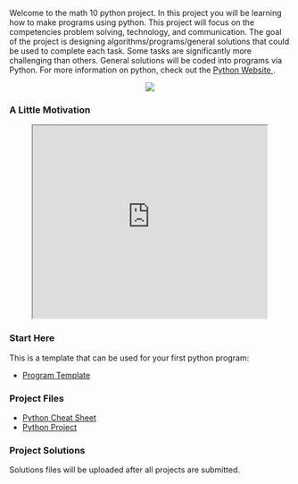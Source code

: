 Welcome to the math 10 python project. In this project you will be learning how to make programs using python. This project will focus on the competencies problem solving, technology, and communication. The goal of the project is designing algorithms/programs/general solutions that could be used to complete each task. Some tasks are significantly more challenging than others. General solutions will be coded into programs via Python. For more information on python, check out the <a href="https://www.python.org"> Python Website </a>. 

<p align="center"> 
  <img src="https://mrfanning.github.io/MrFanning.github.io-PythonProject/PythonL.png">  
</p>

### A Little Motivation

<p align="center"> 
  <iframe width="420" height="345" src="https://www.youtube.com/embed/tgbNymZ7vqY?autoplay=1"></iframe>
</p>


### Start Here 
This is a template that can be used for your first python program: 
* <a href="https://mrfanning.github.io/MrFanning.github.io-PythonProject/Template.py"> Program Template </a> 

### Project Files
* <a href="https://mrfanning.github.io/MrFanning.github.io-PythonProject/CheatSheet.pdf"> Python Cheat Sheet </a> 
* <a href="https://mrfanning.github.io/MrFanning.github.io-PythonProject/ProjectStudents.pdf"> Python Project </a> 

### Project Solutions
Solutions files will be uploaded after all projects are submitted. 




